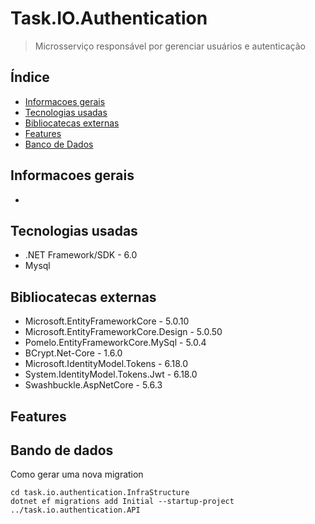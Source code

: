 
# Task.IO.Authentication
> Microsserviço responsável por gerenciar usuários e autenticação

## Índice
* [Informacoes gerais](#informacoes-gerais)
* [Tecnologias usadas](#tecnologias-usadas)
* [Bibliocatecas externas](#bibliotecas-externas)
* [Features](#features)
* [Banco de Dados](#banco-de-dados)

## Informacoes gerais
- 

## Tecnologias usadas
- .NET Framework/SDK - 6.0
- Mysql

## Bibliocatecas externas
- Microsoft.EntityFrameworkCore - 5.0.10
- Microsoft.EntityFrameworkCore.Design - 5.0.50
- Pomelo.EntityFrameworkCore.MySql - 5.0.4
- BCrypt.Net-Core - 1.6.0
- Microsoft.IdentityModel.Tokens - 6.18.0
- System.IdentityModel.Tokens.Jwt - 6.18.0
- Swashbuckle.AspNetCore - 5.6.3

## Features

## Bando de dados

Como gerar uma nova migration

```
cd task.io.authentication.InfraStructure
dotnet ef migrations add Initial --startup-project ../task.io.authentication.API
```